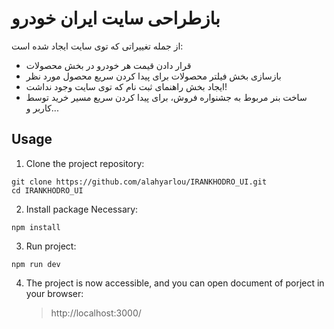# بازطراحی سایت ایران خودرو

از جمله تغییراتی که توی سایت ایجاد شده است:

- قرار دادن قیمت هر خودرو در بخش محصولات
- بازسازی بخش فیلتر محصولات برای پیدا کردن سریع محصول مورد نظر
- ایجاد بخش راهنمای ثبت نام که توی سایت وجود نداشت!
- ساخت بنر مربوط به جشنواره فروش، برای پیدا کردن سریع مسیر خرید توسط کاربر و...

## Usage

1. Clone the project repository:

```shell
git clone https://github.com/alahyarlou/IRANKHODRO_UI.git
cd IRANKHODRO_UI
```

2. Install package Necessary:

```shell
npm install
```

3. Run project:

```shell
npm run dev
```

4. The project is now accessible, and you can open document of porject in your browser:
   > http://localhost:3000/
